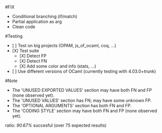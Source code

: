 #FIX
- Conditional branching (if/match)
- Partial application as arg
- Clean code

#Testing
- \[ \] Test on big projects (OPAM, js_of_ocaml, coq, ...)
- \[X\] Test suite
	+ \[X\] Detect FP
	+ \[X\] Detect FN
	+ \[X\] Add some color and info (stats, ...)
- \[ \] Use different versions of OCaml (currently testing with 4.03.0+trunk)


#Note
- The 'UNUSED EXPORTED VALUES' section may have both FN and FP (none observed yet).
- The 'UNUSED VALUES' section has FN; may have some unknown FP.
- The 'OPTIONAL ARGUMENTS' section has both FN and FP.
- The 'CODING STYLE' section may have both FN and FP (none observed yet).

ratio: *90.67%* succesful (over 75 expected results)
